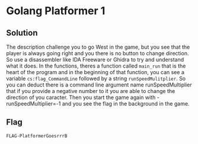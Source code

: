 # Golang Platformer 1

## Solution
The description challenge you to go West in the game, but you see that the player is always going right and you there is no button to change direction. So use a disassembler like IDA Freeware or Ghidra to try and understand what it does. In the functions, theres a function called `main_run` that is the heart of the program and in the beginning of that function, you can see a variable `cs:flag_CommandLine` followed by a string `runSpeedMulitplier`. So you can deduct there is a command line argument name runSpeedMultiplier that if you provide a negative number to it you are able to change the direction of you caracter. Then you start the game again with -runSpeedMultiplier=-1 and you see the flag in the background in the game.

## Flag

`FLAG-PlatformerGoesrrrB`